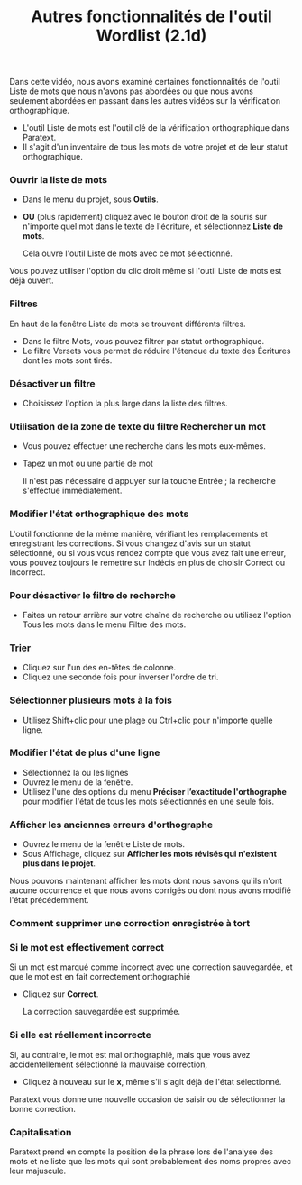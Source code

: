 ﻿---
title: Autres fonctionnalités de l'outil Wordlist (2.1d)
---
Dans cette vidéo, nous avons examiné certaines fonctionnalités de l'outil Liste de mots que nous n'avons pas abordées ou que nous avons seulement abordées en passant dans les autres vidéos sur la vérification orthographique.

-   L'outil Liste de mots est l'outil clé de la vérification orthographique dans Paratext.
-   Il s'agit d'un inventaire de tous les mots de votre projet et de leur statut orthographique.

### Ouvrir la liste de mots

-   Dans le menu du projet, sous **Outils**.
-   **OU** (plus rapidement) cliquez avec le bouton droit de la souris sur n'importe quel mot dans le texte de l'écriture, et sélectionnez **Liste de mots**.

    Cela ouvre l'outil Liste de mots avec ce mot sélectionné.

Vous pouvez utiliser l'option du clic droit même si l'outil Liste de mots est déjà ouvert.

### Filtres

En haut de la fenêtre Liste de mots se trouvent différents filtres.

-   Dans le filtre Mots, vous pouvez filtrer par statut orthographique.
-   Le filtre Versets vous permet de réduire l'étendue du texte des Écritures dont les mots sont tirés.

### Désactiver un filtre

-   Choisissez l'option la plus large dans la liste des filtres.

### Utilisation de la zone de texte du filtre Rechercher un mot

-   Vous pouvez effectuer une recherche dans les mots eux-mêmes.
-   Tapez un mot ou une partie de mot

    Il n'est pas nécessaire d'appuyer sur la touche Entrée ; la recherche s'effectue immédiatement.

### Modifier l'état orthographique des mots

L'outil fonctionne de la même manière, vérifiant les remplacements et enregistrant les corrections. Si vous changez d'avis sur un statut sélectionné, ou si vous vous rendez compte que vous avez fait une erreur, vous pouvez toujours le remettre sur Indécis en plus de choisir Correct ou Incorrect.

### Pour désactiver le filtre de recherche

-   Faites un retour arrière sur votre chaîne de recherche ou utilisez l'option Tous les mots dans le menu Filtre des mots.

### Trier

-   Cliquez sur l'un des en-têtes de colonne.
-   Cliquez une seconde fois pour inverser l'ordre de tri.

### Sélectionner plusieurs mots à la fois

-   Utilisez Shift+clic pour une plage ou Ctrl+clic pour n'importe quelle ligne.

### Modifier l'état de plus d'une ligne

-   Sélectionnez la ou les lignes
-   Ouvrez le menu de la fenêtre.
-   Utilisez l'une des options du menu **Préciser l’exactitude l'orthographe** pour modifier l'état de tous les mots sélectionnés en une seule fois.

### Afficher les anciennes erreurs d'orthographe

-   Ouvrez le menu de la fenêtre Liste de mots.
-   Sous Affichage, cliquez sur **Afficher les mots révisés qui n'existent plus dans le projet**.

Nous pouvons maintenant afficher les mots dont nous savons qu'ils n'ont aucune occurrence et que nous avons corrigés ou dont nous avons modifié l'état précédemment.

### Comment supprimer une correction enregistrée à tort

### Si le mot est effectivement correct

Si un mot est marqué comme incorrect avec une correction sauvegardée, et que le mot est en fait correctement orthographié

-   Cliquez sur **Correct**.

    La correction sauvegardée est supprimée.

### Si elle est réellement incorrecte

Si, au contraire, le mot est mal orthographié, mais que vous avez accidentellement sélectionné la mauvaise correction,

-   Cliquez à nouveau sur le **x**, même s'il s'agit déjà de l'état sélectionné.

Paratext vous donne une nouvelle occasion de saisir ou de sélectionner la bonne correction.

### Capitalisation

Paratext prend en compte la position de la phrase lors de l'analyse des mots et ne liste que les mots qui sont probablement des noms propres avec leur majuscule.

